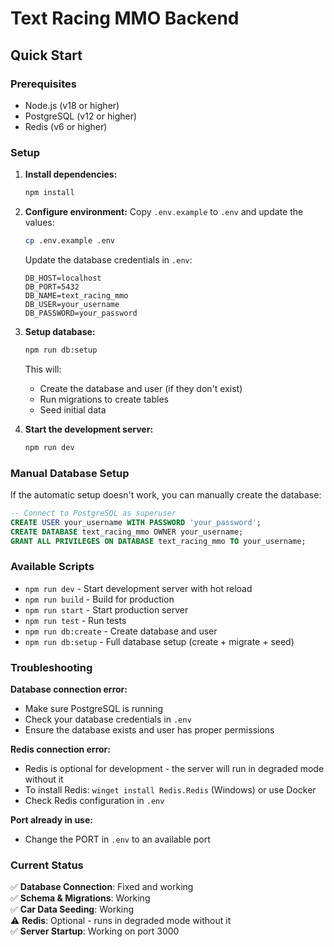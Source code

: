 # Text Racing MMO Backend

## Quick Start

### Prerequisites
- Node.js (v18 or higher)
- PostgreSQL (v12 or higher)
- Redis (v6 or higher)

### Setup

1. **Install dependencies:**
   ```bash
   npm install
   ```

2. **Configure environment:**
   Copy `.env.example` to `.env` and update the values:
   ```bash
   cp .env.example .env
   ```
   
   Update the database credentials in `.env`:
   ```env
   DB_HOST=localhost
   DB_PORT=5432
   DB_NAME=text_racing_mmo
   DB_USER=your_username
   DB_PASSWORD=your_password
   ```

3. **Setup database:**
   ```bash
   npm run db:setup
   ```
   
   This will:
   - Create the database and user (if they don't exist)
   - Run migrations to create tables
   - Seed initial data

4. **Start the development server:**
   ```bash
   npm run dev
   ```

### Manual Database Setup

If the automatic setup doesn't work, you can manually create the database:

```sql
-- Connect to PostgreSQL as superuser
CREATE USER your_username WITH PASSWORD 'your_password';
CREATE DATABASE text_racing_mmo OWNER your_username;
GRANT ALL PRIVILEGES ON DATABASE text_racing_mmo TO your_username;
```

### Available Scripts

- `npm run dev` - Start development server with hot reload
- `npm run build` - Build for production
- `npm run start` - Start production server
- `npm run test` - Run tests
- `npm run db:create` - Create database and user
- `npm run db:setup` - Full database setup (create + migrate + seed)

### Troubleshooting

**Database connection error:**
- Make sure PostgreSQL is running
- Check your database credentials in `.env`
- Ensure the database exists and user has proper permissions

**Redis connection error:**
- Redis is optional for development - the server will run in degraded mode without it
- To install Redis: `winget install Redis.Redis` (Windows) or use Docker
- Check Redis configuration in `.env`

**Port already in use:**
- Change the PORT in `.env` to an available port

### Current Status

✅ **Database Connection**: Fixed and working  
✅ **Schema & Migrations**: Working  
✅ **Car Data Seeding**: Working  
⚠️ **Redis**: Optional - runs in degraded mode without it  
✅ **Server Startup**: Working on port 3000